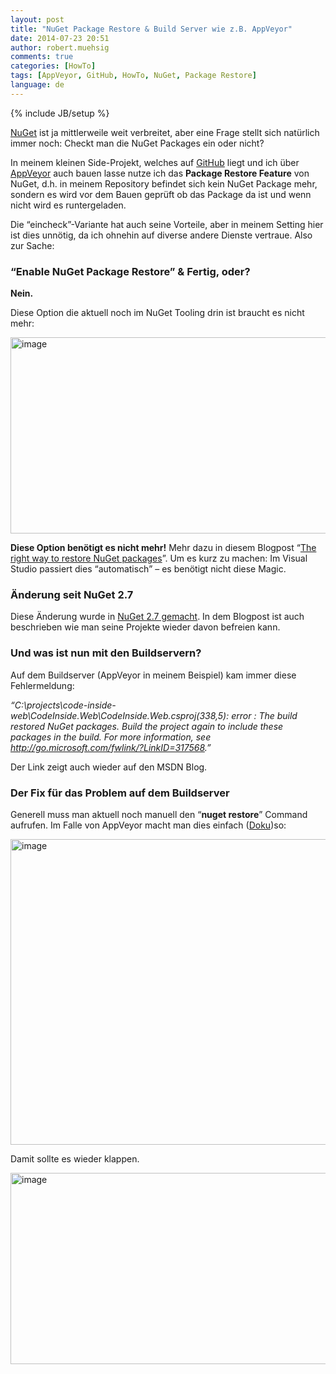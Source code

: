 ```yaml
---
layout: post
title: "NuGet Package Restore & Build Server wie z.B. AppVeyor"
date: 2014-07-23 20:51
author: robert.muehsig
comments: true
categories: [HowTo]
tags: [AppVeyor, GitHub, HowTo, NuGet, Package Restore]
language: de
---
```

{% include JB/setup %}
<p><a href="https://www.nuget.org/">NuGet</a> ist ja mittlerweile weit verbreitet, aber eine Frage stellt sich natürlich immer noch: Checkt man die NuGet Packages ein oder nicht? </p> <p>In meinem kleinen Side-Projekt, welches auf <a href="https://github.com/code-inside/web">GitHub</a> liegt und ich über <a href="https://ci.appveyor.com/project/robertmuehsig/code-inside-web">AppVeyor</a> auch bauen lasse nutze ich das <strong>Package Restore Feature</strong> von NuGet, d.h. in meinem Repository befindet sich kein NuGet Package mehr, sondern es wird vor dem Bauen geprüft ob das Package da ist und wenn nicht wird es runtergeladen.</p> <p>Die “eincheck”-Variante hat auch seine Vorteile, aber in meinem Setting hier ist dies unnötig, da ich ohnehin auf diverse andere Dienste vertraue. Also zur Sache:</p> <h3>“Enable NuGet Package Restore” &amp; Fertig, oder?</h3> <p><strong>Nein.</strong></p> <p>Diese Option die aktuell noch im NuGet Tooling drin ist braucht es nicht mehr:</p> <p><a href="{{BASE_PATH}}/assets/wp-images/image2035.png"><img title="image" style="border-top: 0px; border-right: 0px; border-bottom: 0px; border-left: 0px; display: inline" border="0" alt="image" src="{{BASE_PATH}}/assets/wp-images/image_thumb1171.png" width="570" height="314"></a> </p> <p><strong>Diese Option benötigt es nicht mehr!</strong> Mehr dazu in diesem Blogpost “<a href="http://blog.davidebbo.com/2014/01/the-right-way-to-restore-nuget-packages.html">The right way to restore NuGet packages</a>”. Um es kurz zu machen: Im Visual Studio passiert dies “automatisch” – es benötigt nicht diese Magic.</p> <h3>Änderung seit NuGet 2.7</h3> <p>Diese Änderung wurde in <a href="http://blogs.msdn.com/b/dotnet/archive/2013/08/12/improved-package-restore.aspx">NuGet 2.7 gemacht</a>. In dem Blogpost ist auch beschrieben wie man seine Projekte wieder davon befreien kann.</p> <h3>Und was ist nun mit den Buildservern?</h3> <p>Auf dem Buildserver (AppVeyor in meinem Beispiel) kam immer diese Fehlermeldung:</p> <p><em>“C:\projects\code-inside-web\CodeInside.Web\CodeInside.Web.csproj(338,5): error : The build restored NuGet packages. Build the project again to include these packages in the build. For more information, see </em><a href="http://go.microsoft.com/fwlink/?LinkID=317568"><em>http://go.microsoft.com/fwlink/?LinkID=317568</em></a><em>.”</em></p> <p>Der Link zeigt auch wieder auf den MSDN Blog. </p> <h3>Der Fix für das Problem auf dem Buildserver</h3> <p>Generell muss man aktuell noch manuell den “<strong>nuget restore</strong>” Command aufrufen. Im Falle von AppVeyor macht man dies einfach (<a href="http://www.appveyor.com/docs/nuget#visual-studio-nuget-restore" title="Doku">Doku</a>)so:</p> <p><a href="{{BASE_PATH}}/assets/wp-images/image2036.png"><img title="image" style="border-top: 0px; border-right: 0px; border-bottom: 0px; border-left: 0px; display: inline" border="0" alt="image" src="{{BASE_PATH}}/assets/wp-images/image_thumb1172.png" width="570" height="489"></a> </p> <p>Damit sollte es wieder klappen.</p> <p><a href="{{BASE_PATH}}/assets/wp-images/image2037.png"><img title="image" style="border-top: 0px; border-right: 0px; border-bottom: 0px; border-left: 0px; display: inline" border="0" alt="image" src="{{BASE_PATH}}/assets/wp-images/image_thumb1173.png" width="570" height="306"></a></p>
